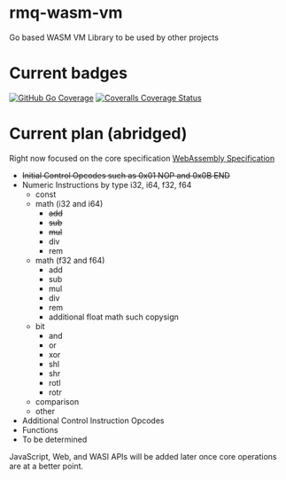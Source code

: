 # rmq-wasm-vm
Go based WASM VM Library to be used by other projects

# Current badges
[![GitHub Go Coverage](https://github.com/redmasq/rmq-wasm-vm/actions/workflows/go.yml/badge.svg)](https://github.com/redmasq/rmq-wasm-vm/actions/workflows/go.yml)
[![Coveralls Coverage Status](https://coveralls.io/repos/github/redmasq/rmq-wasm-vm/badge.svg?branch=main)](https://coveralls.io/github/redmasq/rmq-wasm-vm?branch=main)


# Current plan \(abridged\)
Right now focused on the core specification [WebAssembly Specification](https://webassembly.github.io/spec/core/)
* <del>Initial Control Opcodes such as 0x01 NOP and 0x0B END</del>
* Numeric Instructions by type i32, i64, f32, f64
    - const
    - math (i32 and i64)
        + <del>add</del>
        + <del>sub</del>
        + <del>mul</del>
        + div
        + rem
    - math (f32 and f64)
        + add
        + sub
        + mul
        + div
        + rem
        + additional float math such copysign
    - bit
        + and
        + or
        + xor
        + shl
        + shr
        + rotl
        + rotr
    - comparison
    - other
* Additional Control Instruction Opcodes
* Functions
* To be determined

JavaScript, Web, and WASI APIs will be added later once core operations are at a better point.
